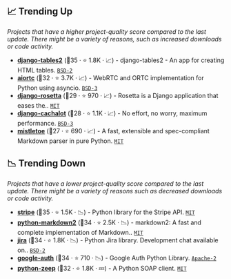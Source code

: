 ## 📈 Trending Up

_Projects that have a higher project-quality score compared to the last update. There might be a variety of reasons, such as increased downloads or code activity._

- <b><a href="https://github.com/jieter/django-tables2">django-tables2</a></b> (🥈35 ·  ⭐ 1.8K · 📈) - django-tables2 - An app for creating HTML tables. <code><a href="http://bit.ly/3rqEWVr">BSD-2</a></code> <code><img src="https://static.djangoproject.com/img/icon-touch.e4872c4da341.png" style="display:inline;" width="13" height="13"></code>
- <b><a href="https://github.com/aiortc/aiortc">aiortc</a></b> (🥈32 ·  ⭐ 3.7K · 📈) - WebRTC and ORTC implementation for Python using asyncio. <code><a href="http://bit.ly/3aKzpTv">BSD-3</a></code>
- <b><a href="https://github.com/mbi/django-rosetta">django-rosetta</a></b> (🥉29 ·  ⭐ 970 · 📈) - Rosetta is a Django application that eases the.. <code><a href="http://bit.ly/34MBwT8">MIT</a></code> <code><img src="https://static.djangoproject.com/img/icon-touch.e4872c4da341.png" style="display:inline;" width="13" height="13"></code>
- <b><a href="https://github.com/noripyt/django-cachalot">django-cachalot</a></b> (🥉28 ·  ⭐ 1.1K · 📈) - No effort, no worry, maximum performance. <code><a href="http://bit.ly/3aKzpTv">BSD-3</a></code> <code><img src="https://static.djangoproject.com/img/icon-touch.e4872c4da341.png" style="display:inline;" width="13" height="13"></code>
- <b><a href="https://github.com/miyuchina/mistletoe">mistletoe</a></b> (🥉27 ·  ⭐ 690 · 📈) - A fast, extensible and spec-compliant Markdown parser in pure Python. <code><a href="http://bit.ly/34MBwT8">MIT</a></code>

## 📉 Trending Down

_Projects that have a lower project-quality score compared to the last update. There might be a variety of reasons such as decreased downloads or code activity._

- <b><a href="https://github.com/stripe/stripe-python">stripe</a></b> (🥈35 ·  ⭐ 1.5K · 📉) - Python library for the Stripe API. <code><a href="http://bit.ly/34MBwT8">MIT</a></code>
- <b><a href="https://github.com/trentm/python-markdown2">python-markdown2</a></b> (🥈34 ·  ⭐ 2.5K · 📉) - markdown2: A fast and complete implementation of Markdown.. <code><a href="http://bit.ly/34MBwT8">MIT</a></code>
- <b><a href="https://github.com/pycontribs/jira">jira</a></b> (🥈34 ·  ⭐ 1.8K · 📉) - Python Jira library. Development chat available on.. <code><a href="http://bit.ly/3rqEWVr">BSD-2</a></code>
- <b><a href="https://github.com/googleapis/google-auth-library-python">google-auth</a></b> (🥈34 ·  ⭐ 710 · 📉) - Google Auth Python Library. <code><a href="http://bit.ly/3nYMfla">Apache-2</a></code>
- <b><a href="https://github.com/mvantellingen/python-zeep">python-zeep</a></b> (🥈32 ·  ⭐ 1.8K · 💤) - A Python SOAP client. <code><a href="http://bit.ly/34MBwT8">MIT</a></code>

